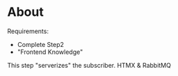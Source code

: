 # About

Requirements:
- Complete Step2
- "Frontend Knowledge"

This step "serverizes" the subscriber.
HTMX & RabbitMQ